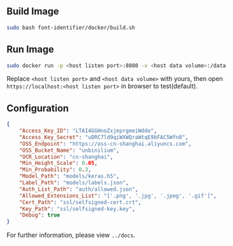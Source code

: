 ## Build Image

```bash
sudo bash font-identifier/docker/build.sh
```

## Run Image

```bash
sudo docker run -p <host listen port>:8080 -v <host data volume>:/data font-identifier-rest-api
```

Replace `<host listen port>` and `<host data volume>` with yours, then open `https://localhost:<host listen port>` in browser to test(default).

## Configuration

```json
{
    "Access_Key_ID": "LTAI4GGHnoZxjeprgmeiWdde",
    "Access_Key_Secret": "uDRC7ld9qiWXWQraWtqE9bFAC5Wfn8",
    "OSS_Endpoint": "https://oss-cn-shanghai.aliyuncs.com",
    "OSS_Bucket_Name": "unbinilium",
    "OCR_Location": "cn-shanghai",
    "Min_Height_Scale": 0.05,
    "Min_Probability": 0.3,
    "Model_Path": "models/keras.h5",
    "Label_Path": "models/labels.json",
    "Auth_List_Path": "auth/allowed.json",
    "Allowed_Extensions_List": "['.png', '.jpg', '.jpeg', '.gif']",
    "Cert_Path": "ssl/selfsigned-cert.crt",
    "Key_Path": "ssl/selfsigned-key.key",
    "Debug": true
}
```

For further information, please view `../docs`.
